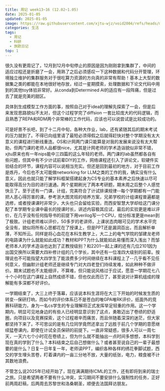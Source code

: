 ```yaml
---
title: 周记 week13~16 (12.02~1.05)
date: 2025-01-05
updated: 2025-01-05
image: https://raw.githubusercontent.com/xjtu-wjz/void2004/refs/heads/main/pics_for_post/_2025-01-03%20215640.webp
categories: 生活
tags:
  - 周记
  - 科研
  - 旅欧日记
top: 1
---
```


很久没有更周记了，12月到12月中旬停止的原因是因为刚刚拿到集群了，中间的适应过程还是折磨了一会，用熟了之后必须感叹一下这种数据和代码分开管理，环境独立维护的集群服务对于很吃算力资源的方向真的非常有帮助！基本上大型的数据集之类的都能在本地很好地存放，经过一星期摸索，处理数据和下论文代码中用到的其他toy体验非常好。从conda到Determined AI的适应有一段阵痛，但是过去了就是完美的甜区。

具体到生成模型工作方面的事，按照自己对于idea的理解先探索了一会，但是后来发现思路貌似不太对，但这个过程学完了diffsion 一套比较庞大的代码逻辑，而且熟悉了REPA和RDM两个非常棒的工作代码，应该也可以说尝试是比较成功的。

可是好景不长吧，到了十二月中旬，各种大作业，lab，还有紧随其后的期末考试的压力就到了。不得已向组里请了最短必须得假之后就得赶快对整个学期没有太大意义的课程进行断线重连。OS和计网两门课只能算是对我的发展来说没有太大帮助，但两门课的老师人品都很nice，尤其是计网老师的学术造诣貌似非常不错，xjtu原来也有一年nips能中三四篇的这么年轻的老师。两门课的lab虽然都各自有些问题，但其中有不少计试前辈DIY的工作，网络课程还引入了讲论文，软硬件实验结合的环节，课程内容可以说相当充实。但还是回到最初的地方，对于目前工作是炼丹，今后也不太可能做networking for LLM之类的工作的我，确实没有什么意义，因此也就只能了解学科框架搭建起身为CS专业的基本素养之后快速以尽可能取得高分为目的进行速通。两个星期刷光了两本考研题，期末周之后整个人感觉快亖了。至于还有一门课，计组，完美符合了计试排课规律--每个学期都有一门能把人恶心得厉害的课。参考浙大图灵班的培养方案，兄弟学校的计组课程普遍都是选修，或者授课课时非常少，大头也只会留给实验，而西安智慧大学却给这门课分配了本学期专业课中最长的授课时长，讲述内容极其应试，最后的实验更是难以评价，在几乎没有任何指导书的前提下用verilog写一个CPU，给分标准更是mean到了极致。计组老师难以评价，50多岁的老讲师，上课状态肉眼可见的学术水平完全没有，貌似将所有心思都花在了授课上，但是PPT还是漏洞百出，而且解析单薄，不知所云。同样是将心血花在本科生教学上，大二上的电气学院的邹建龙老师的电路课为什么就能如此成功？教材和PPT为什么就能如此易懂而深入浅出？而邹老师本人的学术造诣也达到了正教授级别？和2201一起上课的还有几位2101因为出国交换所以需要大四补修计组的几个学长，其中还有一位准四大级别的前辈。按理说也不可能指望大四学生了能浪费多少时间继续在本科课程上了--几乎看不见任何意义，但幽默计组老师还是继续专门对大四老登们持续发难，如此种种不做评价。期末试题也不太能细评，不算难，但只能说风格过于应试，愿意一学期花七八十个小时在这门课程上自然成绩不错，但也仅此而已了，甚至说对计算机组成的理解能有多深都不好评价。

一学期结束了，大三上终于落幕，应该说本科生涯将在大三下开始的时候发生质的转变--保研打响，而如今的评价体系已不是苍白的唯GPA唯RK评价，纸面外的竞赛科研能力，身为一名cs学生的专业理解将正式发挥举足轻重的作用。这一个学期内，明显可见地身边的有些人已经明显意识到了这点，勇敢迈出了卷绩的舒适圈，向项目以及竞赛探索，这个过程艰辛而痛苦，而且伴随着深深的迷茫，但大家都坚持下来了。不可思议的是有几位同学竟然还拿出了远胜于前几个学期的意愿继续猛卷课内，即使在计试全员保研的前提下。一直非常疑惑，很多人可以一周七天，一天六七个小时花在卷绩上，但为什么就不能抽出一点时间多想想，本科学到现在真的学到了什么？本科结束之后自己想做什么？或者甚至说自己的一辈子最想要的是什么？日复一日年复一年，老师读PPT，编织各种各样的绣花拳脚试题，西交的学生埋头苦卷，盯着课内的一亩三分地不放，大量的纸张，电力，粮食被不计其数地浪费。

不管怎么说2025年已经开始了，现在满满期待ICML的工作，还有即将到来的瑞士之旅。只是希望两者不要有什么冲突，实习期间不要安排什么强制性的任务，正好前两周赶稿，后两周去苏黎世和洛桑朝圣，顺便去法国拜访朋友。